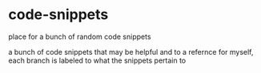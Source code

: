 # code-snippets
place for a bunch of random code snippets 

a bunch of code snippets that may be helpful and to a refernce for myself, each branch is labeled to what the snippets pertain to
